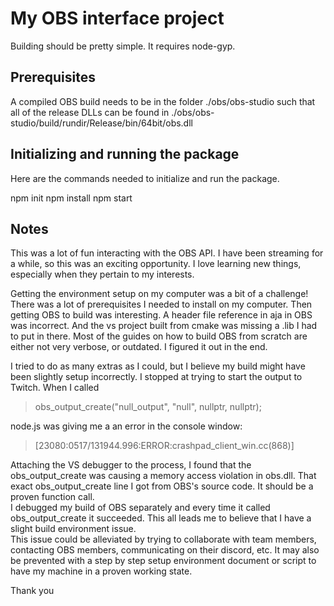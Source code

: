 # My OBS interface project

Building should be pretty simple.  It requires node-gyp.

## Prerequisites

A compiled OBS build needs to be in the folder ./obs/obs-studio such that all of the release 
DLLs can be found in ./obs/obs-studio/build/rundir/Release/bin/64bit/obs.dll

## Initializing and running the package

Here are the commands needed to initialize and run the package.

npm init
npm install
npm start

## Notes
This was a lot of fun interacting with the OBS API.  I have been streaming for a while, so this was an exciting 
opportunity.  I love learning new things, especially when they pertain to my interests.

Getting the environment setup on my computer was a bit of a challenge!  There was a lot of prerequisites
I needed to install on my computer.  Then getting OBS to build was interesting.  A header
file reference in aja in OBS was incorrect.  And the vs project built from cmake was missing a .lib I 
had to put in there.  Most of the guides on how to build OBS from scratch are either not very verbose, or outdated.
I figured it out in the end.

I tried to do as many extras as I could, but I believe my build might have been slightly setup incorrectly.
I stopped at trying to start the output to Twitch.  When I called

> obs_output_create("null_output", "null", nullptr, nullptr);

node.js was giving me a an error in the console window:

> [23080:0517/131944.996:ERROR:crashpad_client_win.cc(868)]

Attaching the VS debugger to the process, I found that the obs_output_create was causing a memory
access violation in obs.dll.  That exact obs_output_create line I got from OBS's source code.  It should be a proven 
function call.  
I debugged my build of OBS separately and every time it called obs_output_create it 
succeeded.  This all leads me to believe that I have a slight build environment issue.  
This issue could be alleviated by trying to collaborate with team members, contacting OBS members, 
communicating on their discord, etc.  It may also be prevented with a step by step setup environment 
document or script to have my machine in a proven working state.

Thank you
